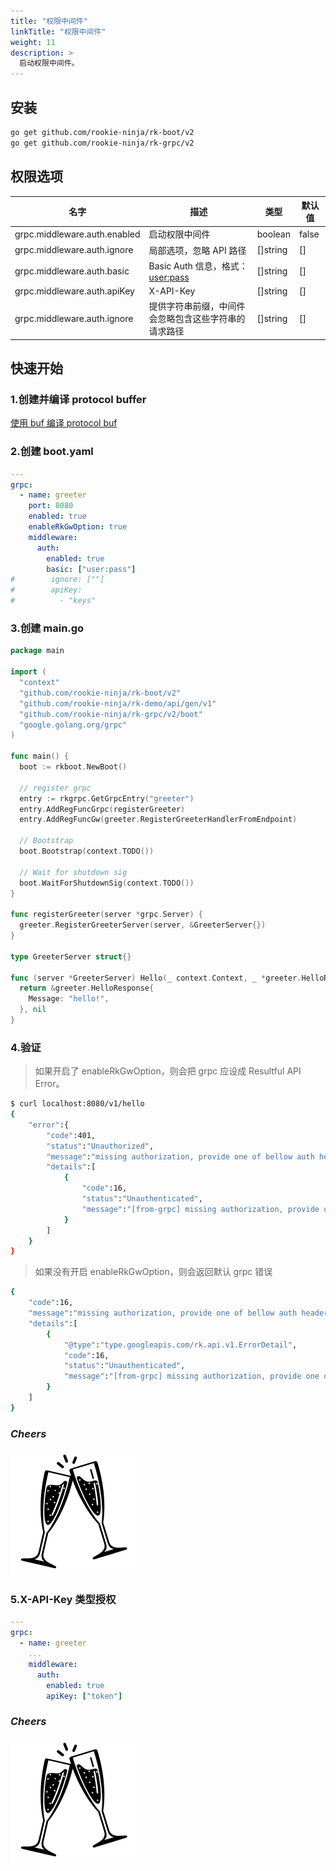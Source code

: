 ```yaml
---
title: "权限中间件"
linkTitle: "权限中间件"
weight: 11
description: >
  启动权限中间件。
---
```


## 安装
```bash
go get github.com/rookie-ninja/rk-boot/v2
go get github.com/rookie-ninja/rk-grpc/v2
```

## 权限选项
| 名字                           | 描述                           | 类型       | 默认值   |
|------------------------------|------------------------------|----------|-------|
| grpc.middleware.auth.enabled | 启动权限中间件                      | boolean  | false |
| grpc.middleware.auth.ignore  | 局部选项，忽略 API 路径               | []string | []    |
| grpc.middleware.auth.basic   | Basic Auth 信息，格式：<user:pass> | []string | []    |
| grpc.middleware.auth.apiKey  | X-API-Key                    | []string | []    |
| grpc.middleware.auth.ignore  | 提供字符串前缀，中间件会忽略包含这些字符串的请求路径   | []string | []    |

## 快速开始
### 1.创建并编译 protocol buffer
[使用 buf 编译 protocol buf](../buf)

### 2.创建 boot.yaml
```yaml
---
grpc:
  - name: greeter
    port: 8080
    enabled: true
    enableRkGwOption: true
    middleware:
      auth:
        enabled: true
        basic: ["user:pass"]
#        ignore: [""]
#        apiKey:
#          - "keys"
```

### 3.创建 main.go
```go
package main

import (
  "context"
  "github.com/rookie-ninja/rk-boot/v2"
  "github.com/rookie-ninja/rk-demo/api/gen/v1"
  "github.com/rookie-ninja/rk-grpc/v2/boot"
  "google.golang.org/grpc"
)

func main() {
  boot := rkboot.NewBoot()

  // register grpc
  entry := rkgrpc.GetGrpcEntry("greeter")
  entry.AddRegFuncGrpc(registerGreeter)
  entry.AddRegFuncGw(greeter.RegisterGreeterHandlerFromEndpoint)

  // Bootstrap
  boot.Bootstrap(context.TODO())

  // Wait for shutdown sig
  boot.WaitForShutdownSig(context.TODO())
}

func registerGreeter(server *grpc.Server) {
  greeter.RegisterGreeterServer(server, &GreeterServer{})
}

type GreeterServer struct{}

func (server *GreeterServer) Hello(_ context.Context, _ *greeter.HelloRequest) (*greeter.HelloResponse, error) {
  return &greeter.HelloResponse{
    Message: "hello!",
  }, nil
}
```

### 4.验证
> 如果开启了 enableRkGwOption，则会把 grpc 应设成 Resultful API Error。

```bash
$ curl localhost:8080/v1/hello
{
    "error":{
        "code":401,
        "status":"Unauthorized",
        "message":"missing authorization, provide one of bellow auth header:[Basic Auth]",
        "details":[
            {
                "code":16,
                "status":"Unauthenticated",
                "message":"[from-grpc] missing authorization, provide one of bellow auth header:[Basic Auth]"
            }
        ]
    }
}
```

> 如果没有开启 enableRkGwOption，则会返回默认 grpc 错误

```bash
{
    "code":16,
    "message":"missing authorization, provide one of bellow auth header:[Basic Auth]",
    "details":[
        {
            "@type":"type.googleapis.com/rk.api.v1.ErrorDetail",
            "code":16,
            "status":"Unauthenticated",
            "message":"[from-grpc] missing authorization, provide one of bellow auth header:[Basic Auth]"
        }
    ]
}
```

### _**Cheers**_
![](../../../../img/user-guide/cheers.png)

### 5.X-API-Key 类型授权
```yaml
---
grpc:
  - name: greeter
    ...
    middleware:
      auth:
        enabled: true
        apiKey: ["token"]
```

### _**Cheers**_
![](../../../../img/user-guide/cheers.png)
